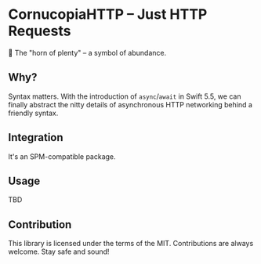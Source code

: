 # CornucopiaHTTP – Just HTTP Requests

🐚 The "horn of plenty" – a symbol of abundance.

## Why?

Syntax matters. With the introduction of `async`/`await` in Swift 5.5, we can finally abstract
the nitty details of asynchronous HTTP networking behind a friendly syntax.

## Integration

It's an SPM-compatible package.

## Usage

TBD

## Contribution

This library is licensed under the terms of the MIT. Contributions are always welcome. Stay safe and sound!
